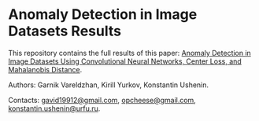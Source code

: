 # Anomaly Detection in Image Datasets Results
This repository contains the full results of this paper: [Anomaly Detection in Image Datasets Using Convolutional Neural Networks, Center Loss, and Mahalanobis Distance](https://arxiv.org/pdf/2104.06193.pdf).

Authors: Garnik Vareldzhan, Kirill Yurkov, Konstantin Ushenin.

Contacts: gavid19912@gmail.com, opcheese@gmail.com, konstantin.ushenin@urfu.ru.

